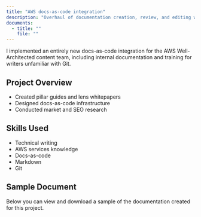 ```yaml
---
title: "AWS docs-as-code integration"
description: "Overhaul of documentation creation, review, and editing workflow"
documents:
  - title: ""
    file: ""
---
```


I implemented an entirely new docs-as-code integration for the AWS Well-Architected content team, including internal documentation and training for writers unfamiliar with Git.

## Project Overview

- Created pillar guides and lens whitepapers
- Designed docs-as-code infrastructure
- Conducted market and SEO research

## Skills Used

- Technical writing
- AWS services knowledge
- Docs-as-code
- Markdown
- Git

## Sample Document

Below you can view and download a sample of the documentation created for this project.
